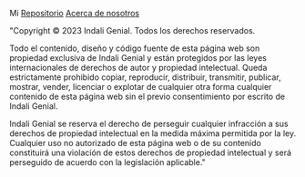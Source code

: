 
Mi [Repositorio](https://github.com/CrisM2/calorespecificoupeu)
[Acerca de nosotros](https://sites.google.com/upeu.edu.pe/calor/about-us)

"Copyright © 2023 Indali Genial. Todos los derechos reservados.

Todo el contenido, diseño y código fuente de esta página web son propiedad exclusiva de Indali Genial y están protegidos por las leyes internacionales de derechos de autor y propiedad intelectual. Queda estrictamente prohibido copiar, reproducir, distribuir, transmitir, publicar, mostrar, vender, licenciar o explotar de cualquier otra forma cualquier contenido de esta página web sin el previo consentimiento por escrito de Indali Genial.

Indali Genial se reserva el derecho de perseguir cualquier infracción a sus derechos de propiedad intelectual en la medida máxima permitida por la ley. Cualquier uso no autorizado de esta página web o de su contenido constituirá una violación de estos derechos de propiedad intelectual y será perseguido de acuerdo con la legislación aplicable."
